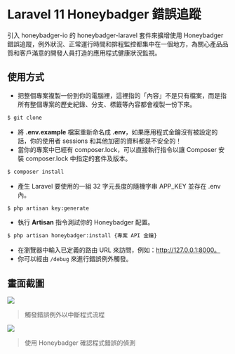 # Laravel 11 Honeybadger 錯誤追蹤

引入 honeybadger-io 的 honeybadger-laravel 套件來擴增使用 Honeybadger 錯誤追蹤，例外狀況、正常運行時間和排程監控都集中在一個地方，為關心產品品質和客戶滿意的開發人員打造的應用程式健康狀況監視。

## 使用方式
- 把整個專案複製一份到你的電腦裡，這裡指的「內容」不是只有檔案，而是指所有整個專案的歷史紀錄、分支、標籤等內容都會複製一份下來。
```sh
$ git clone
```
- 將 __.env.example__ 檔案重新命名成 __.env__，如果應用程式金鑰沒有被設定的話，你的使用者 sessions 和其他加密的資料都是不安全的！
- 當你的專案中已經有 composer.lock，可以直接執行指令以讓 Composer 安裝 composer.lock 中指定的套件及版本。
```sh
$ composer install
```
- 產生 Laravel 要使用的一組 32 字元長度的隨機字串 APP_KEY 並存在 .env 內。
```sh
$ php artisan key:generate
```
- 執行 __Artisan__ 指令測試你的 Honeybadger 配置。
```sh
$ php artisan honeybadger:install {專案 API 金鑰}
```
- 在瀏覽器中輸入已定義的路由 URL 來訪問，例如：http://127.0.0.1:8000。
- 你可以經由 `/debug` 來進行錯誤例外觸發。

## 畫面截圖
![](https://i.imgur.com/etJAD5w.png)
> 觸發錯誤例外以中斷程式流程

![](https://i.imgur.com/ncOBbcR.png)
> 使用 Honeybadger 確認程式錯誤的偵測
